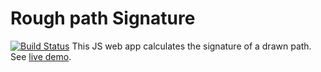 # Rough path Signature

[![Build Status](https://travis-ci.org/zhy0/signature-visualizer.svg?branch=master)](https://travis-ci.org/zhy0/signature-visualizer)
This JS web app calculates the signature of a drawn path.
See [live demo](https://zhy0.com/signature-visualizer).
